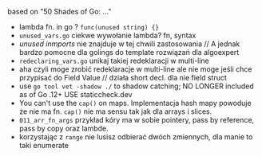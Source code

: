 based on "50 Shades of Go: ..." 

 - lambda fn. in go ? `func(unused string) {}` 
 - `unused_vars.go` ciekwe wywołanie lambda? fn, syntax
 - *unused inmports* nie znajduje w tej chwili zastosowania // A jednak bardzo pomocne dla golings do template rozwiązań dla algoexpert
 - `redeclaring_vars.go` unikaj takiej redeklaracji w multi-line
 - aha czyli moge zrobić redeklaracje w multi-line ale nie moge jeśli
 chce przypisać do Field Value // działa short decl. dla nie field struct
 - use `go tool vet -shadow ./` to shadow catching; NO LONGER included as of Go .12+ USE staticcheck.dev
 - You can't use the `cap()` on maps. Implementacja hash mapy powoduje że nie ma fn. `cap()` nie ma sensu tak jak dla arrays i slices.
 - `011_arr_fn_args` przykład kóry ma w sobie pointery, pass by reference, pass by copy oraz lambde.
 - korzystając z `range` nie lusisz odbierać dwóch zmiennych, dla manie to taki enumerate